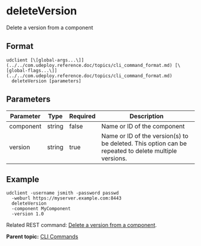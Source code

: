 # deleteVersion

Delete a version from a component

## Format

```
udclient [\[global-args...\]](../../com.udeploy.reference.doc/topics/cli_command_format.md) [\[global-flags...\]](../../com.udeploy.reference.doc/topics/cli_command_format.md)
  deleteVersion [parameters]
```

## Parameters

|Parameter|Type|Required|Description|
|---------|----|--------|-----------|
|component|string|false|Name or ID of the component|
|version|string|true|Name or ID of the version\(s\) to be deleted. This option can be repeated to delete multiple versions.|

## Example

```
udclient -username jsmith -password passwd 
  -weburl https://myserver.example.com:8443
  deleteVersion
  -component MyComponent
  -version 1.0
```

Related REST command: [Delete a version from a component](rest_cli_version_deleteversion_put.md).

**Parent topic:** [CLI Commands](../../com.udeploy.reference.doc/topics/cli_commands.md)


